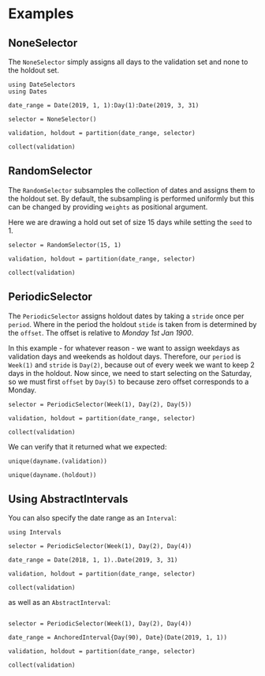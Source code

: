 # Examples

## NoneSelector

The `NoneSelector` simply assigns all days to the validation set and none to the holdout set.

```@example dateselectors
using DateSelectors
using Dates

date_range = Date(2019, 1, 1):Day(1):Date(2019, 3, 31)

selector = NoneSelector()

validation, holdout = partition(date_range, selector)

collect(validation)
```

## RandomSelector

The `RandomSelector` subsamples the collection of dates and assigns them to the holdout set.
By default, the subsampling is performed uniformly but this can be changed by providing `weights` as positional argument.

Here we are drawing a hold out set of size 15 days while setting the `seed` to 1.

```@example dateselectors
selector = RandomSelector(15, 1)

validation, holdout = partition(date_range, selector)

collect(validation)
```

## PeriodicSelector

The `PeriodicSelector` assigns holdout dates by taking a `stride` once per `period`.
Where in the period the holdout `stide` is taken from is determined by the `offset`.
The offset is relative to _Monday 1st Jan 1900_.

In this example - for whatever reason - we want to assign weekdays as validation days and weekends as holdout days.
Therefore, our `period` is `Week(1)` and `stride` is `Day(2)`, because out of every week we want to keep 2 days in the holdout.
Now since, we need to start selecting on the Saturday, so we must first `offset` by `Day(5)` to because zero offset corresponds to a Monday.

```@example dateselectors
selector = PeriodicSelector(Week(1), Day(2), Day(5))

validation, holdout = partition(date_range, selector)

collect(validation)
```

We can verify that it returned what we expected:
```@example dateselectors
unique(dayname.(validation))
```
```@example dateselectors
unique(dayname.(holdout))
```


## Using AbstractIntervals

You can also specify the date range as an `Interval`:

```@example dateselectors
using Intervals

selector = PeriodicSelector(Week(1), Day(2), Day(4))

date_range = Date(2018, 1, 1)..Date(2019, 3, 31)

validation, holdout = partition(date_range, selector)

collect(validation)
```

as well as an `AbstractInterval`:

```@example dateselectors

selector = PeriodicSelector(Week(1), Day(2), Day(4))

date_range = AnchoredInterval{Day(90), Date}(Date(2019, 1, 1))

validation, holdout = partition(date_range, selector)

collect(validation)
```
